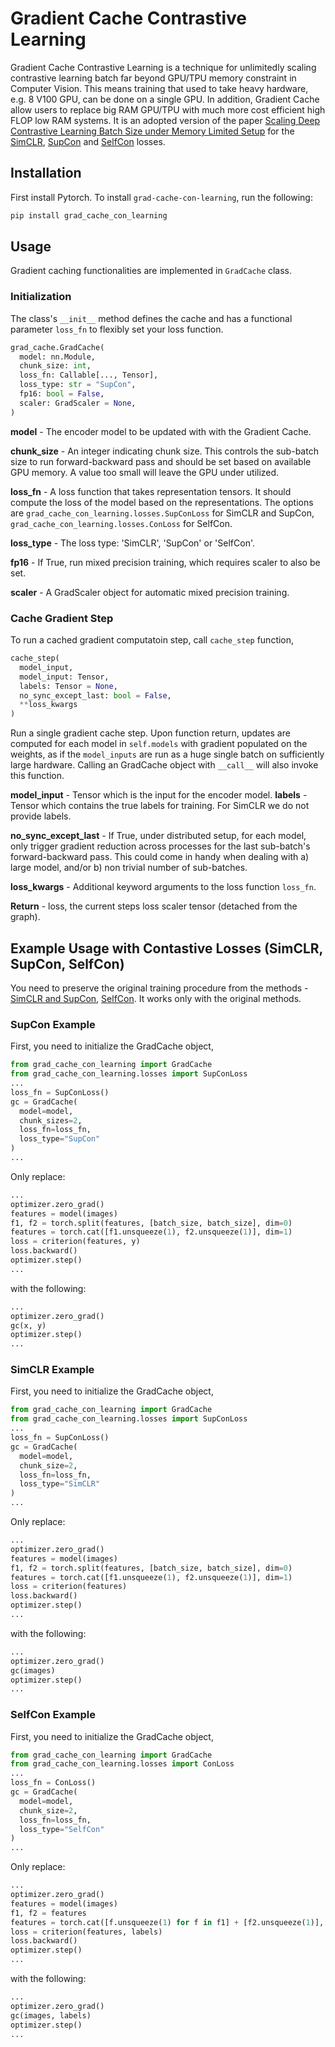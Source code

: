 # Gradient Cache Contrastive Learning
Gradient Cache Contrastive Learning is a technique for unlimitedly scaling contrastive learning batch far beyond GPU/TPU memory constraint in Computer Vision. This means training that used to take heavy hardware, e.g. 8 V100 GPU, can be done on a single GPU. In addition, Gradient Cache allow users to replace big RAM GPU/TPU with much more cost efficient high FLOP low RAM systems. It is an adopted version of the paper [Scaling Deep Contrastive Learning Batch Size under Memory Limited Setup](https://arxiv.org/abs/2101.06983) for the [SimCLR](https://arxiv.org/abs/2002.05709), [SupCon](https://arxiv.org/abs/2004.11362) and [SelfCon](https://arxiv.org/abs/2106.15499) losses.
## Installation
First install Pytorch.  To install `grad-cache-con-learning`, run the following:
```sh
pip install grad_cache_con_learning
```

## Usage
Gradient caching functionalities are implemented in `GradCache` class.

### Initialization
The class's `__init__` method defines the cache and has a functional parameter `loss_fn` to flexibly set your loss function. 
```py
grad_cache.GradCache(  
  model: nn.Module,  
  chunk_size: int,
  loss_fn: Callable[..., Tensor],
  loss_type: str = "SupCon",
  fp16: bool = False,
  scaler: GradScaler = None, 
)
``` 
**model** - The encoder model to be updated with with the Gradient Cache.

**chunk_size** - An integer indicating chunk size. This controls the sub-batch size to run forward-backward pass and should be set based on available GPU memory. A value too small will leave the GPU under utilized.

**loss_fn** -  A loss function that takes representation tensors. It should compute the loss of the model based on the representations. The options are `grad_cache_con_learning.losses.SupConLoss` for SimCLR and SupCon, `grad_cache_con_learning.losses.ConLoss` for SelfCon.

**loss_type** - The loss type: 'SimCLR', 'SupCon' or 'SelfCon'.

**fp16** - If True, run mixed precision training, which requires scaler to also be set.

**scaler** - A GradScaler object for automatic mixed precision training.

### Cache Gradient Step
To run a cached gradient computatoin step, call `cache_step` function,

```py
cache_step(  
  model_input,
  model_input: Tensor,
  labels: Tensor = None,  
  no_sync_except_last: bool = False,  
  **loss_kwargs  
)
```
Run a single gradient cache step. Upon function return, updates are computed for each model in `self.models` with gradient populated on the weights, as if the `model_inputs` are run as a huge single batch on sufficiently large hardware.  Calling an GradCache object with `__call__` will also invoke this function.

**model_input** - Tensor which is the input for the encoder model.
**labels** -  Tensor which contains the true labels for training. For SimCLR we do not provide labels.

**no_sync_except_last** - If True, under distributed setup, for each model, only trigger gradient reduction across processes for the last sub-batch's forward-backward pass. This could come in handy when dealing with a) large model, and/or b) non trivial number of sub-batches.

**loss_kwargs** - Additional keyword arguments to the loss function `loss_fn`.

**Return** - loss, the current steps loss scaler tensor (detached from the graph).

## Example Usage with Contastive Losses (SimCLR, SupCon, SelfCon)
You need to preserve the original training procedure from the methods - [SimCLR and SupCon](https://github.com/HobbitLong/SupContrast), [SelfCon](https://github.com/raymin0223/self-contrastive-learning). It works only with the original methods.

### SupCon Example
First, you need to initialize the GradCache object,
```py
from grad_cache_con_learning import GradCache
from grad_cache_con_learning.losses import SupConLoss
...
loss_fn = SupConLoss()
gc = GradCache(
  model=model, 
  chunk_sizes=2, 
  loss_fn=loss_fn,
  loss_type="SupCon"
)
...
```
Only replace:
```py
...
optimizer.zero_grad()
features = model(images)
f1, f2 = torch.split(features, [batch_size, batch_size], dim=0)
features = torch.cat([f1.unsqueeze(1), f2.unsqueeze(1)], dim=1)
loss = criterion(features, y)
loss.backward()
optimizer.step()
...
```
with the following:
```py
...
optimizer.zero_grad()
gc(x, y)
optimizer.step()
...
```
### SimCLR Example
First, you need to initialize the GradCache object,
```py
from grad_cache_con_learning import GradCache
from grad_cache_con_learning.losses import SupConLoss
...
loss_fn = SupConLoss()
gc = GradCache(
  model=model, 
  chunk_size=2, 
  loss_fn=loss_fn,
  loss_type="SimCLR" 
)
...
```
Only replace:
```py
...
optimizer.zero_grad()
features = model(images)
f1, f2 = torch.split(features, [batch_size, batch_size], dim=0)
features = torch.cat([f1.unsqueeze(1), f2.unsqueeze(1)], dim=1)
loss = criterion(features)
loss.backward()
optimizer.step()
...
```
with the following:
```py
...
optimizer.zero_grad()
gc(images)
optimizer.step()
...
```
### SelfCon Example
First, you need to initialize the GradCache object,
```py
from grad_cache_con_learning import GradCache
from grad_cache_con_learning.losses import ConLoss
...
loss_fn = ConLoss()
gc = GradCache(
  model=model, 
  chunk_size=2, 
  loss_fn=loss_fn,
  loss_type="SelfCon"
)
...
```
Only replace:
```py
...
optimizer.zero_grad()
features = model(images)
f1, f2 = features
features = torch.cat([f.unsqueeze(1) for f in f1] + [f2.unsqueeze(1)], dim=1)
loss = criterion(features, labels)
loss.backward()
optimizer.step()
...
```
with the following:
```py
...
optimizer.zero_grad()
gc(images, labels)
optimizer.step()
...
``` 

